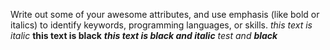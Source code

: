 Write out some of your awesome attributes, and use emphasis (like bold or italics) to identify keywords, programming languages, or skills. 
_this text is italic_
**this text is black**
***this text is black and italic***
_test and **black**_
